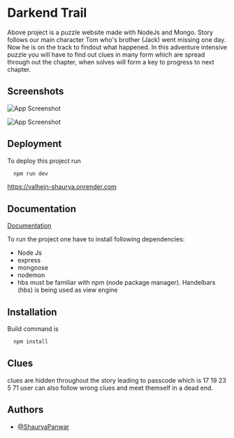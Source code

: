 
# Darkend Trail

Above project is a puzzle website made with NodeJs and Mongo.
Story follows our main character Tom who's brother (Jack) went missing one day.
Now he is on the track to findout what happened.
In this adventure intensive puzzle you will have to find out clues in many form which are spread through out the chapter, when solves will form a key to progress to next chapter.




## Screenshots

![App Screenshot](https://i.ibb.co/3ThnwVp/darkend.png)


![App Screenshot](https://i.ibb.co/4WKNXkT/affair.png)



## Deployment

To deploy this project run

```bash
  npm run dev
```
https://valhein-shaurya.onrender.com


## Documentation

[Documentation](https://linktodocumentation)

To run the project one have to install following dependencies: 
- Node Js
- express
- mongoose
- nodemon
- hbs
must be familiar with npm (node package manager).
Handelbars (hbs) is being used as view engine

## Installation

Build command is

```bash
  npm install
```
    
    
    
## Clues

clues are hidden throughout the story leading to passcode which is 17 19 23 5 71
user can also follow wrong clues and meet themself in a dead end.

    
## Authors

- [@ShauryaPanwar](https://github.com/ShauryaPanwar)

